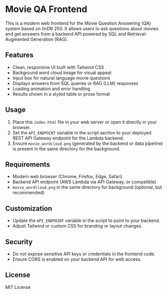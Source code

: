 # Movie QA Frontend

This is a modern web frontend for the Movie Question Answering (QA) system based on ImDB 250. It allows users to ask questions about movies and get  answers from a backend API powered by SQL and Retrieval-Augmented Generation (RAG).

## Features
- Clean, responsive UI built with Tailwind CSS
- Background word cloud image for visual appeal
- Input box for natural language movie questions
- Displays answers from SQL queries or RAG (LLM) responses
- Loading animation and error handling
- Results shown in a styled table or prose format

## Usage
1. Place this `index.html` file in your web server or open it directly in your browser.
2. Set the `API_ENDPOINT` variable in the script section to your deployed REST API Gateway endpoint for the Lambda backend.
3. Ensure `movie_wordcloud.png` (generated by the backend or data pipeline) is present in the same directory for the background.

## Requirements
- Modern web browser (Chrome, Firefox, Edge, Safari)
- Backend API endpoint (AWS Lambda via API Gateway, or compatible)
- `movie_wordcloud.png` in the same directory for background (optional, but recommended)

## Customization
- Update the `API_ENDPOINT` variable in the script to point to your backend.
- Adjust Tailwind or custom CSS for branding or layout changes.

## Security
- Do not expose sensitive API keys or credentials in the frontend code.
- Ensure CORS is enabled on your backend API for web access.

## License
MIT License
